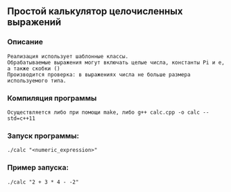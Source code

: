 ## Простой калькулятор целочисленных выражений

### Описание
    Реализация использует шаблонные классы. 
    Обрабатываемые выражения могут включать целые числа, константы Pi и e, а также скобки ()
    Производится проверка: в выражениях числа не больше размера используемого типа.

### Компиляция программы 
    Осуществляется либо при помощи make, либо g++ calc.cpp -o calc --std=c++11

### Запуск программы: 
    ./calc "<numeric_expression>"

### Пример запуска: 
    ./calc "2 + 3 * 4 - -2"
